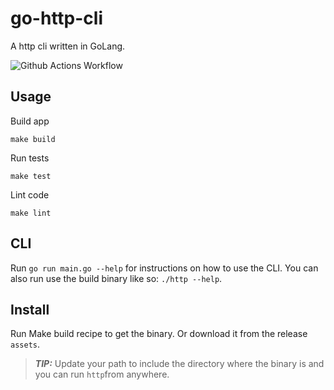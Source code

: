 # go-http-cli

A http cli written in GoLang.

![Github Actions Workflow](https://github.com/nicce/go-http-cli/actions/workflows/on-merge-to-main.yml/badge.svg)

## Usage

Build app
```commandline
make build
```

Run tests
```commandline
make test
```

Lint code
```commandline
make lint
```

## CLI
Run `go run main.go --help` for instructions on how to use the CLI.
You can also run use the build binary like so: `./http --help`.

## Install
Run Make build recipe to get the binary. Or download it from the release `assets`.
> **_TIP:_**  Update your path to include the directory where the binary is and you can run `http`from anywhere.